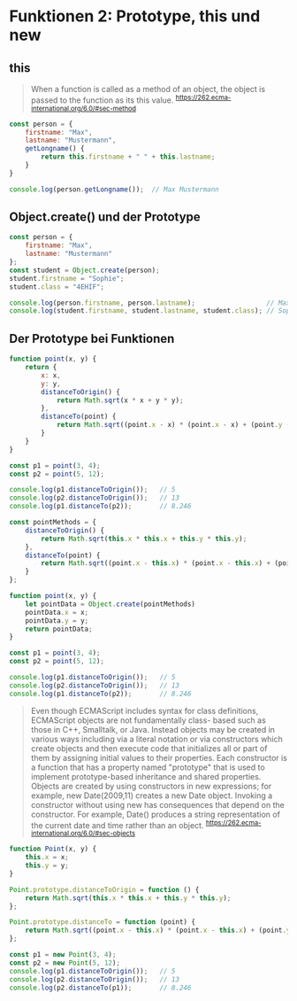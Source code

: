 # Funktionen 2: Prototype, this und new

## this

> When a function is called as a method of an object, the object is passed to the function as its
> this value.
> <sup>https://262.ecma-international.org/6.0/#sec-method</sup>

```javascript
const person = {
    firstname: "Max",
    lastname: "Mustermann",
    getLongname() {
        return this.firstname + " " + this.lastname;
    }
}

console.log(person.getLongname());  // Max Mustermann
```

## Object.create() und der Prototype

```javascript
const person = {
    firstname: "Max",
    lastname: "Mustermann"
};
const student = Object.create(person);
student.firstname = "Sophie";
student.class = "4EHIF";

console.log(person.firstname, person.lastname);                  // Max Mustermann
console.log(student.firstname, student.lastname, student.class); // Sophie Mustermann 4EHIF
```

## Der Prototype bei Funktionen

```javascript
function point(x, y) {
    return {
        x: x,
        y: y,
        distanceToOrigin() {
            return Math.sqrt(x * x + y * y);
        },
        distanceTo(point) {
            return Math.sqrt((point.x - x) * (point.x - x) + (point.y - y) * (point.y - y));
        }
    }
}

const p1 = point(3, 4);
const p2 = point(5, 12);

console.log(p1.distanceToOrigin());   // 5
console.log(p2.distanceToOrigin());   // 13
console.log(p1.distanceTo(p2));       // 8.246
```

```javascript
const pointMethods = {
    distanceToOrigin() {
        return Math.sqrt(this.x * this.x + this.y * this.y);
    },
    distanceTo(point) {
        return Math.sqrt((point.x - this.x) * (point.x - this.x) + (point.y - this.y) * (point.y - this.y));
    }
};

function point(x, y) {
    let pointData = Object.create(pointMethods)
    pointData.x = x;
    pointData.y = y;
    return pointData;
}

const p1 = point(3, 4);
const p2 = point(5, 12);

console.log(p1.distanceToOrigin());   // 5
console.log(p2.distanceToOrigin());   // 13
console.log(p1.distanceTo(p2));       // 8.246
```

> Even though ECMAScript includes syntax for class definitions, ECMAScript objects are not fundamentally class-
> based such as those in C++, Smalltalk, or Java. Instead objects may be created in various ways including via a
> literal notation or via constructors which create objects and then execute code that initializes all or part of them
> by assigning initial values to their properties. Each constructor is a function that has a property named
> "prototype" that is used to implement prototype-based inheritance and shared properties. Objects are
> created by using constructors in new expressions; for example, new Date(2009,11) creates a new Date
> object. Invoking a constructor without using new has consequences that depend on the constructor. For
> example, Date() produces a string representation of the current date and time rather than an object.
> <sup>https://262.ecma-international.org/6.0/#sec-objects</sup>

```javascript
function Point(x, y) {
    this.x = x;
    this.y = y;
}

Point.prototype.distanceToOrigin = function () {
    return Math.sqrt(this.x * this.x + this.y * this.y);
};

Point.prototype.distanceTo = function (point) {
    return Math.sqrt((point.x - this.x) * (point.x - this.x) + (point.y - this.y) * (point.y - this.y));
};

const p1 = new Point(3, 4);
const p2 = new Point(5, 12);
console.log(p1.distanceToOrigin());   // 5
console.log(p2.distanceToOrigin());   // 13
console.log(p2.distanceTo(p1));       // 8.246
```


